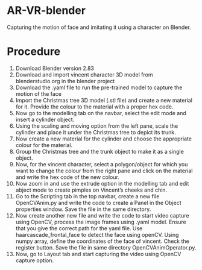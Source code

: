 # AR-VR-blender
Capturing the motion of face and imitating it using a character on Blender.

# Procedure
1. Download Blender version 2.83
2. Download and import vincent character 3D model from blenderstudio.org in the blender project
3. Download the .yaml file to run the pre-trained model to capture the motion of the face
4. Import the Christmas tree 3D model (.stl file) and create a new material for it. Provide the colour to the material with a proper hex code.
5. Now go to the modelling tab on the navbar, select the edit mode and insert a cylinder object.
6. Using the scaling and moving option from the left pane, scale the cylinder and place it under the Christmas tree to depict its trunk.
7. Now create a new material for the cylinder and choose the appropriate colour for the material.
8. Group the Christmas tree and the trunk object to make it as a single object.
9. Now, for the vincent character, select a polygon/object for which you want to change the colour from the right pane and click on the material and write the hex code of the new colour.
10. Now zoom in and use the extrude option in the modelling tab and edit abject mode to create pimples on Vincent’s cheeks and chin.
11. Go to the Scripting tab in the top navbar, create a new file OpenCVAnim.py and write the code to create a Panel in the Object properties window. Save the file in the same directory.
12. Now create another new file and write the code to start video capture using OpenCV, process the image frames using .yaml model. Ensure that you give the correct path for the yaml file. Use haarcascade_frontal_face to detect the face using openCV. Using numpy array, define the coordinates of the face of vincent. Check the register button. Save the file in same directory OpenCVAnimOperator.py.
13. Now, go to Layout tab and start capturing the video using OpenCV capture option.

